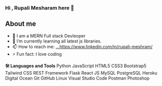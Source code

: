 ### Hi , Rupali Mesharam here 👋
## About me
- 🔭 I am a MERN Full stack Devleoper
- 🌱 I’m currently learning all latest js libraries.
- 📫 How to reach me: [...](https://www.linkedin.com/in/rupali-meshram/)https://www.linkedin.com/in/rupali-meshram/
- ⚡ Fun fact: I love coding


**🛠  Languages and Tools**
Python
JavaScript
HTML5 CSS3 Bootstrap5 Tailwind CSS
REST Framework Flask React JS
MySQL PostgreSQL
Heroku Digital Ocean
Git GitHub Linux Visual Studio Code Postman Photoshop
